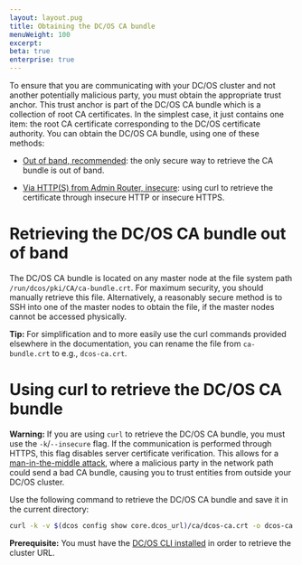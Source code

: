 ```yaml
---
layout: layout.pug
title: Obtaining the DC/OS CA bundle
menuWeight: 100
excerpt:
beta: true
enterprise: true
---
```


To ensure that you are communicating with your DC/OS cluster and not another potentially malicious party, you must obtain the appropriate trust anchor. This trust anchor is part of the DC/OS CA bundle which is a collection of root CA certificates. In the simplest case, it just contains one item: the root CA certificate corresponding to the DC/OS certificate authority. You can obtain the DC/OS CA bundle, using one of these methods:

- [Out of band, recommended](#oob): the only secure way to retrieve the CA bundle is out of band.

- [Via HTTP(S) from Admin Router, insecure](#curl): using curl to retrieve the certificate through insecure HTTP or insecure HTTPS.

# <a name="oob"></a>Retrieving the DC/OS CA bundle out of band

The DC/OS CA bundle is located on any master node at the file system path `/run/dcos/pki/CA/ca-bundle.crt`. For maximum security, you should manually retrieve this file. Alternatively, a reasonably secure method is to SSH into one of the master nodes to obtain the file, if the master nodes cannot be accessed physically.

**Tip:** For simplification and to more easily use the curl commands provided elsewhere in the documentation, you can rename the file from `ca-bundle.crt` to e.g., `dcos-ca.crt`.

# <a name="#curl"></a>Using curl to retrieve the DC/OS CA bundle

**Warning:** If you are using `curl` to retrieve the DC/OS CA bundle, you must use the `-k`/`--insecure` flag. If the communication is performed through HTTPS, this flag disables server certificate verification. This allows for a [man-in-the-middle attack](https://en.wikipedia.org/wiki/Man-in-the-middle_attack), where a malicious party in the network path could send a bad CA bundle, causing
you to trust entities from outside your DC/OS cluster.

Use the following command to retrieve the DC/OS CA bundle and save it in the current directory:

```bash
curl -k -v $(dcos config show core.dcos_url)/ca/dcos-ca.crt -o dcos-ca.crt
```

**Prerequisite:** You must have the [DC/OS CLI installed](/1.10/cli/install/) in order to retrieve the cluster URL.
